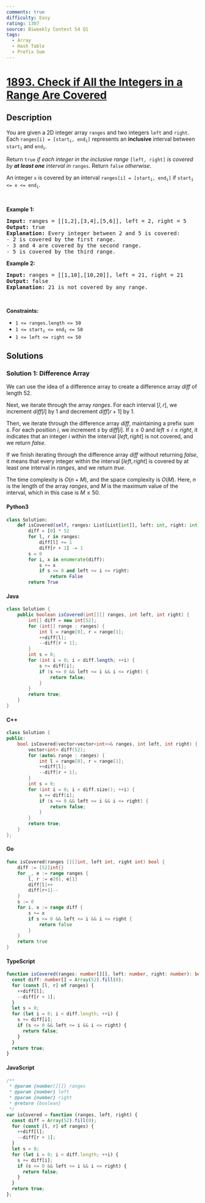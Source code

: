 ```yaml
---
comments: true
difficulty: Easy
rating: 1307
source: Biweekly Contest 54 Q1
tags:
  - Array
  - Hash Table
  - Prefix Sum
---
```


<!-- problem:start -->

# [1893. Check if All the Integers in a Range Are Covered](https://leetcode.com/problems/check-if-all-the-integers-in-a-range-are-covered)


## Description

<!-- description:start -->

<p>You are given a 2D integer array <code>ranges</code> and two integers <code>left</code> and <code>right</code>. Each <code>ranges[i] = [start<sub>i</sub>, end<sub>i</sub>]</code> represents an <strong>inclusive</strong> interval between <code>start<sub>i</sub></code> and <code>end<sub>i</sub></code>.</p>

<p>Return <code>true</code> <em>if each integer in the inclusive range</em> <code>[left, right]</code> <em>is covered by <strong>at least one</strong> interval in</em> <code>ranges</code>. Return <code>false</code> <em>otherwise</em>.</p>

<p>An integer <code>x</code> is covered by an interval <code>ranges[i] = [start<sub>i</sub>, end<sub>i</sub>]</code> if <code>start<sub>i</sub> &lt;= x &lt;= end<sub>i</sub></code>.</p>

<p>&nbsp;</p>
<p><strong class="example">Example 1:</strong></p>

<pre>
<strong>Input:</strong> ranges = [[1,2],[3,4],[5,6]], left = 2, right = 5
<strong>Output:</strong> true
<strong>Explanation:</strong> Every integer between 2 and 5 is covered:
- 2 is covered by the first range.
- 3 and 4 are covered by the second range.
- 5 is covered by the third range.
</pre>

<p><strong class="example">Example 2:</strong></p>

<pre>
<strong>Input:</strong> ranges = [[1,10],[10,20]], left = 21, right = 21
<strong>Output:</strong> false
<strong>Explanation:</strong> 21 is not covered by any range.
</pre>

<p>&nbsp;</p>
<p><strong>Constraints:</strong></p>

<ul>
	<li><code>1 &lt;= ranges.length &lt;= 50</code></li>
	<li><code>1 &lt;= start<sub>i</sub> &lt;= end<sub>i</sub> &lt;= 50</code></li>
	<li><code>1 &lt;= left &lt;= right &lt;= 50</code></li>
</ul>

<!-- description:end -->

## Solutions

<!-- solution:start -->

### Solution 1: Difference Array

We can use the idea of a difference array to create a difference array $\textit{diff}$ of length $52$.

Next, we iterate through the array $\textit{ranges}$. For each interval $[l, r]$, we increment $\textit{diff}[l]$ by $1$ and decrement $\textit{diff}[r + 1]$ by $1$.

Then, we iterate through the difference array $\textit{diff}$, maintaining a prefix sum $s$. For each position $i$, we increment $s$ by $\textit{diff}[i]$. If $s \le 0$ and $left \le i \le right$, it indicates that an integer $i$ within the interval $[left, right]$ is not covered, and we return $\textit{false}$.

If we finish iterating through the difference array $\textit{diff}$ without returning $\textit{false}$, it means that every integer within the interval $[left, right]$ is covered by at least one interval in $\textit{ranges}$, and we return $\textit{true}$.

The time complexity is $O(n + M)$, and the space complexity is $O(M)$. Here, $n$ is the length of the array $\textit{ranges}$, and $M$ is the maximum value of the interval, which in this case is $M \le 50$.

<!-- tabs:start -->

#### Python3

```python
class Solution:
    def isCovered(self, ranges: List[List[int]], left: int, right: int) -> bool:
        diff = [0] * 52
        for l, r in ranges:
            diff[l] += 1
            diff[r + 1] -= 1
        s = 0
        for i, x in enumerate(diff):
            s += x
            if s <= 0 and left <= i <= right:
                return False
        return True
```

#### Java

```java
class Solution {
    public boolean isCovered(int[][] ranges, int left, int right) {
        int[] diff = new int[52];
        for (int[] range : ranges) {
            int l = range[0], r = range[1];
            ++diff[l];
            --diff[r + 1];
        }
        int s = 0;
        for (int i = 0; i < diff.length; ++i) {
            s += diff[i];
            if (s <= 0 && left <= i && i <= right) {
                return false;
            }
        }
        return true;
    }
}
```

#### C++

```cpp
class Solution {
public:
    bool isCovered(vector<vector<int>>& ranges, int left, int right) {
        vector<int> diff(52);
        for (auto& range : ranges) {
            int l = range[0], r = range[1];
            ++diff[l];
            --diff[r + 1];
        }
        int s = 0;
        for (int i = 0; i < diff.size(); ++i) {
            s += diff[i];
            if (s <= 0 && left <= i && i <= right) {
                return false;
            }
        }
        return true;
    }
};
```

#### Go

```go
func isCovered(ranges [][]int, left int, right int) bool {
	diff := [52]int{}
	for _, e := range ranges {
		l, r := e[0], e[1]
		diff[l]++
		diff[r+1]--
	}
	s := 0
	for i, x := range diff {
		s += x
		if s <= 0 && left <= i && i <= right {
			return false
		}
	}
	return true
}
```

#### TypeScript

```ts
function isCovered(ranges: number[][], left: number, right: number): boolean {
  const diff: number[] = Array(52).fill(0);
  for (const [l, r] of ranges) {
    ++diff[l];
    --diff[r + 1];
  }
  let s = 0;
  for (let i = 0; i < diff.length; ++i) {
    s += diff[i];
    if (s <= 0 && left <= i && i <= right) {
      return false;
    }
  }
  return true;
}
```

#### JavaScript

```js
/**
 * @param {number[][]} ranges
 * @param {number} left
 * @param {number} right
 * @return {boolean}
 */
var isCovered = function (ranges, left, right) {
  const diff = Array(52).fill(0);
  for (const [l, r] of ranges) {
    ++diff[l];
    --diff[r + 1];
  }
  let s = 0;
  for (let i = 0; i < diff.length; ++i) {
    s += diff[i];
    if (s <= 0 && left <= i && i <= right) {
      return false;
    }
  }
  return true;
};
```

<!-- tabs:end -->

<!-- solution:end -->

<!-- problem:end -->
